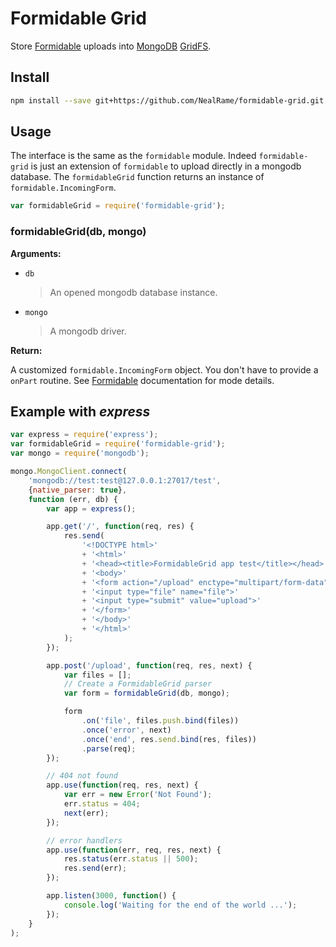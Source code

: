 Formidable Grid
===============

Store [Formidable](https://github.com/felixge/node-formidable) uploads into
[MongoDB](http://www.mongodb.org)
[GridFS](http://docs.mongodb.org/manual/core/gridfs/?_ga=1.85784351.701162369.1410014968).

## Install

```sh
npm install --save git+https://github.com/NealRame/formidable-grid.git
```

## Usage

The interface is the same as the `formidable` module. Indeed `formidable-grid`
is just an extension of `formidable` to upload directly in a mongodb database.
The `formidableGrid` function returns an instance of `formidable.IncomingForm`.

```js
var formidableGrid = require('formidable-grid');
```

### formidableGrid(db, mongo)

**Arguments:**

- `db`
  > An opened mongodb database instance.

- `mongo`
  > A mongodb driver.

**Return:**

A customized `formidable.IncomingForm` object. You don't have to provide a
`onPart` routine. See [Formidable](https://github.com/felixge/node-formidable)
documentation for mode details.

## Example with _**express**_

```js
var express = require('express');
var formidableGrid = require('formidable-grid');
var mongo = require('mongodb');

mongo.MongoClient.connect(
    'mongodb://test:test@127.0.0.1:27017/test',
    {native_parser: true},
    function (err, db) {
        var app = express();

        app.get('/', function(req, res) {
            res.send(
                '<!DOCTYPE html>'
                + '<html>'
                + '<head><title>FormidableGrid app test</title></head>'
                + '<body>'
                + '<form action="/upload" enctype="multipart/form-data" method="post">'
                + '<input type="file" name="file">'
                + '<input type="submit" value="upload">'
                + '</form>'
                + '</body>'
                + '</html>'
            );
        });

        app.post('/upload', function(req, res, next) {
            var files = [];
            // Create a FormidableGrid parser
            var form = formidableGrid(db, mongo);

            form
                .on('file', files.push.bind(files))
                .once('error', next)
                .once('end', res.send.bind(res, files))
                .parse(req);
        });

        // 404 not found
        app.use(function(req, res, next) {
            var err = new Error('Not Found');
            err.status = 404;
            next(err);
        });

        // error handlers
        app.use(function(err, req, res, next) {
            res.status(err.status || 500);
            res.send(err);
        });

        app.listen(3000, function() {
            console.log('Waiting for the end of the world ...');
        });
    }
);
```
